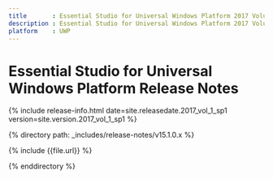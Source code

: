```yaml
---
title       : Essential Studio for Universal Windows Platform 2017 Volume 1 Service Pack 1 Release Notes
description : Essential Studio for Universal Windows Platform 2017 Volume 1 Service Pack 1 Release Notes
platform    : UWP
---
```


# Essential Studio for Universal Windows Platform Release Notes

{% include release-info.html date=site.releasedate.2017_vol_1_sp1 version=site.version.2017_vol_1_sp1 %} 

{% directory path: _includes/release-notes/v15.1.0.x %}

{% include {{file.url}} %}

{% enddirectory %}